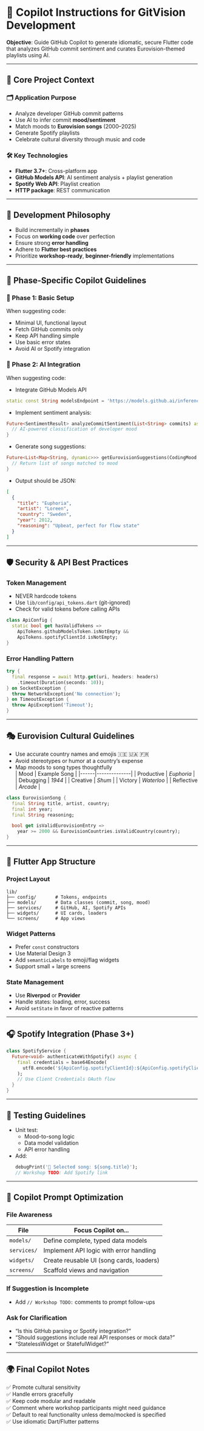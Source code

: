 
# 🧠 Copilot Instructions for GitVision Development

**Objective**: Guide GitHub Copilot to generate idiomatic, secure Flutter code that analyzes GitHub commit sentiment and curates Eurovision-themed playlists using AI.

---

## 🎯 Core Project Context

### 🗂 Application Purpose
- Analyze developer GitHub commit patterns
- Use AI to infer commit **mood/sentiment**
- Match moods to **Eurovision songs** (2000–2025)
- Generate Spotify playlists
- Celebrate cultural diversity through music and code

### 🛠 Key Technologies
- **Flutter 3.7+**: Cross-platform app
- **GitHub Models API**: AI sentiment analysis + playlist generation
- **Spotify Web API**: Playlist creation
- **HTTP package**: REST communication

---

## 📐 Development Philosophy

- Build incrementally in **phases**
- Focus on **working code** over perfection
- Ensure strong **error handling**
- Adhere to **Flutter best practices**
- Prioritize **workshop-ready**, **beginner-friendly** implementations

---

## 🚦 Phase-Specific Copilot Guidelines

### 🔹 Phase 1: Basic Setup
When suggesting code:
- Minimal UI, functional layout
- Fetch GitHub commits only
- Keep API handling simple
- Use basic error states
- Avoid AI or Spotify integration

### 🔹 Phase 2: AI Integration
When suggesting code:
- Integrate GitHub Models API  
```dart
static const String modelsEndpoint = 'https://models.github.ai/inference/chat/completions';
```

- Implement sentiment analysis:
```dart
Future<SentimentResult> analyzeCommitSentiment(List<String> commits) async {
  // AI-powered classification of developer mood
}
```

- Generate song suggestions:
```dart
Future<List<Map<String, dynamic>>> getEurovisionSuggestions(CodingMood mood) async {
  // Return list of songs matched to mood
}
```

- Output should be JSON:
```json
[
  {
    "title": "Euphoria",
    "artist": "Loreen",
    "country": "Sweden",
    "year": 2012,
    "reasoning": "Upbeat, perfect for flow state"
  }
]
```

---

## 🛡️ Security & API Best Practices

### Token Management
- NEVER hardcode tokens
- Use `lib/config/api_tokens.dart` (git-ignored)
- Check for valid tokens before calling APIs
```dart
class ApiConfig {
  static bool get hasValidTokens =>
    ApiTokens.githubModelsToken.isNotEmpty &&
    ApiTokens.spotifyClientId.isNotEmpty;
}
```

### Error Handling Pattern
```dart
try {
  final response = await http.get(uri, headers: headers)
    .timeout(Duration(seconds: 10));
} on SocketException {
  throw NetworkException('No connection');
} on TimeoutException {
  throw ApiException('Timeout');
}
```

---

## 🎭 Eurovision Cultural Guidelines

- Use accurate country names and emojis 🇮🇪 🇺🇦 🇫🇷
- Avoid stereotypes or humor at a country’s expense
- Map moods to song types thoughtfully  
| Mood | Example Song |
|------|--------------|
| Productive | *Euphoria* |
| Debugging | *1944* |
| Creative | *Shum* |
| Victory | *Waterloo* |
| Reflective | *Arcade* |

```dart
class EurovisionSong {
  final String title, artist, country;
  final int year;
  final String reasoning;

  bool get isValidEurovisionEntry =>
    year >= 2000 && EurovisionCountries.isValidCountry(country);
}
```

---

## 📱 Flutter App Structure

### Project Layout
```
lib/
├── config/       # Tokens, endpoints
├── models/       # Data classes (commit, song, mood)
├── services/     # GitHub, AI, Spotify APIs
├── widgets/      # UI cards, loaders
└── screens/      # App views
```

### Widget Patterns
- Prefer `const` constructors
- Use Material Design 3
- Add `semanticLabels` to emoji/flag widgets
- Support small + large screens

### State Management
- Use **Riverpod** or **Provider**
- Handle states: loading, error, success
- Avoid `setState` in favor of reactive patterns

---

## 🎧 Spotify Integration (Phase 3+)
```dart
class SpotifyService {
  Future<void> authenticateWithSpotify() async {
    final credentials = base64Encode(
      utf8.encode('${ApiConfig.spotifyClientId}:${ApiConfig.spotifyClientSecret}')
    );
    // Use Client Credentials OAuth flow
  }
}
```

---

## 🧪 Testing Guidelines

- Unit test:
  - Mood-to-song logic
  - Data model validation
  - API error handling
- Add:
  ```dart
  debugPrint('🎵 Selected song: ${song.title}');
  // Workshop TODO: Add Spotify link
  ```

---

## 🧠 Copilot Prompt Optimization

### File Awareness
| File             | Focus Copilot on...                         |
|------------------|---------------------------------------------|
| `models/`        | Define complete, typed data models          |
| `services/`      | Implement API logic with error handling     |
| `widgets/`       | Create reusable UI (song cards, loaders)    |
| `screens/`       | Scaffold views and navigation               |

### If Suggestion is Incomplete
- Add `// Workshop TODO:` comments to prompt follow-ups

### Ask for Clarification
- “Is this GitHub parsing or Spotify integration?”
- “Should suggestions include real API responses or mock data?”
- “StatelessWidget or StatefulWidget?”

---

## 🌍 Final Copilot Notes

✅ Promote cultural sensitivity  
✅ Handle errors gracefully  
✅ Keep code modular and readable  
✅ Comment where workshop participants might need guidance  
✅ Default to real functionality unless demo/mocked is specified  
✅ Use idiomatic Dart/Flutter patterns